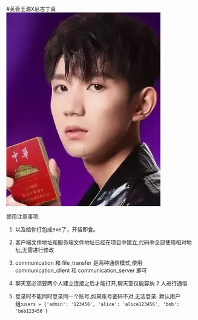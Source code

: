 #芙蓉王源X尼古丁真
![](./pcs/3.png)

使用注意事项:

1. 以及给你打包成exe了，开袋即食。

2. 客户端文件地址和服务端文件地址已经在项目中建立,代码中全部使用相对地址,无需进行修改

3. communication 和 file_transfer 是两种通信模式,使用 communication_client 和 communication_server 即可

4. 聊天室必须要两个人建立连接之后才能打开,聊天室仅能容纳 2 人进行通信

5. 登录时不能同时登录同一个账号,如果账号密码不对,无法登录. 默认用户组:`users = {'admin': '123456', 'alice': 'alice123456', 'bob': 'bob123456'}`
